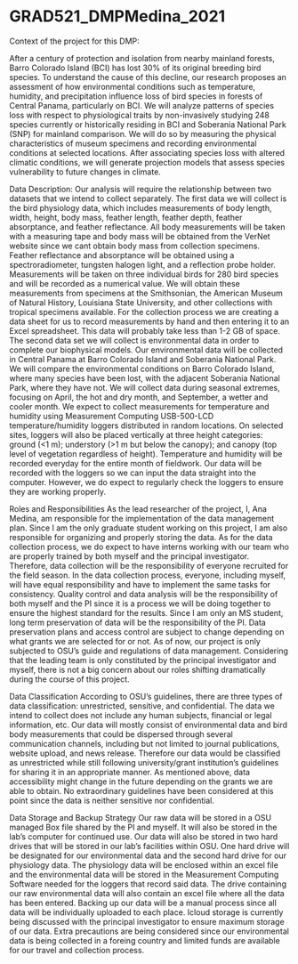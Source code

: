 # GRAD521_DMPMedina_2021

Context of the project for this DMP:

After a century of protection and isolation from nearby mainland forests, Barro Colorado Island (BCI) has lost 30% of its original breeding bird species. To understand the cause of this decline, our research  proposes an assessment of how environmental conditions such as temperature, humidity, and precipitation influence loss of bird species in forests of Central Panama, particularly on BCI. We will analyze patterns of species loss with respect to physiological traits by non-invasively studying 248 species currently or historically residing in BCI and Soberania National Park (SNP) for mainland comparison. We will do so by measuring the physical characteristics of museum specimens and recording environmental conditions at selected locations. After associating species loss with altered climatic conditions, we will generate projection models that assess species vulnerability to future changes in climate. 

Data Description:
Our analysis will require the relationship between two datasets that we intend to collect separately. The first data we will collect is the bird physiology data, which includes measurements of body length, width, height, body mass, feather length, feather depth, feather absorptance, and feather reflectance. All body measurements will be taken with a measuring tape and body mass will be obtained from the VerNet website since we cant obtain body mass from collection specimens. Feather reflectance and absorptance will be obtained using a spectroradiometer, tungsten halogen light, and a reflection probe holder. Measurements will be taken on three individual birds for 280 bird species and will be recorded as a numerical value. We will obtain these measurements from specimens at the Smithsonian, the American Museum of Natural History, Louisiana State University, and other collections with tropical specimens available. For the collection process we are creating a data sheet for us to record measurements by hand and then entering it to an Excel spreadsheet. This data will probably take less than 1-2 GB of space. 
The second data set we will collect is environmental data in order to complete our biophysical models. Our environmental data will be collected in Central Panama at Barro Colorado Island and Soberania National Park. We will compare the environmental conditions on Barro Colorado Island, where many species have been lost, with the adjacent Soberania National Park, where they have not. We will collect data during seasonal extremes, focusing on April, the hot and dry month, and September, a wetter and cooler month. We expect to collect measurements for temperature and humidity using Measurement Computing USB-500-LCD temperature/humidity loggers distributed in random locations. On selected sites, loggers will also be placed vertically at three height categories: ground (<1 m); understory (>1 m but below the canopy); and canopy (top level of vegetation regardless of height). Temperature and humidity will be recorded everyday for the entire month of fieldwork. Our data will be recorded with the loggers so we can input the data straight into the computer. However, we do expect to regularly check the loggers to ensure they are working properly.

Roles and Responsibilities 
As the lead researcher of the project, I, Ana Medina, am responsible for the implementation of the data management plan. Since I am the only graduate student working on this project, I am also responsible for organizing and properly storing the data. As for the data collection process, we do expect to have interns working with our team who are properly trained by both myself and the principal investigator. Therefore, data collection will be the responsibility of everyone recruited for the field season. In the data collection process, everyone, including myself, will have equal responsibility and have to implement the same tasks for consistency. Quality control and data analysis will be the responsibility of both myself and the PI since it is a process we will be doing together to ensure the highest standard for the results. Since I am only an MS student, long term preservation of data will be the responsibility of the PI. Data preservation plans and access control are subject to change depending on what grants we are selected for or not. As of now, our project is only subjected to OSU’s guide and regulations of data management. Considering that the leading team is only constituted by the principal investigator and myself, there is not a big concern about our roles shifting dramatically during the course of this project. 

Data Classification
According to OSU’s guidelines, there are three types of data classification: unrestricted, sensitive, and confidential. The data we intend to collect does not include any human subjects, financial or legal information, etc. Our data will mostly consist of environmental data and bird body measurements that could be dispersed through several communication channels, including but not limited to journal publications, website upload, and news release. Therefore our data would be classified as unrestricted while still following university/grant institution’s guidelines for sharing it in an appropriate manner. As mentioned above, data accessibility might change in the future depending on the grants we are able to obtain. No extraordinary guidelines have been considered at this point since the data is neither sensitive nor confidential.

Data Storage and Backup Strategy
Our raw data will be stored in a OSU managed Box file shared by the PI and myself. It will also be stored in the lab’s computer for continued use. Our data will also be stored in two hard drives that will be stored in our lab’s facilities within OSU. One hard drive will be designated for our environmental data and the second hard drive for our physiology data. The physiology data will be enclosed within an excel file and the environmental data will be stored in the Measurement Computing Software needed for the loggers that record said data. The drive containing our raw environmental data will also contain an excel file where all the data has been entered. Backing up our data will be a manual process since all data will be individually uploaded to each place. Icloud storage is currently being discussed with the principal investigator to ensure maximum storage of our data. Extra precautions are being considered since our environmental data is being collected in a foreing country and limited funds are available for our travel and collection process. 
